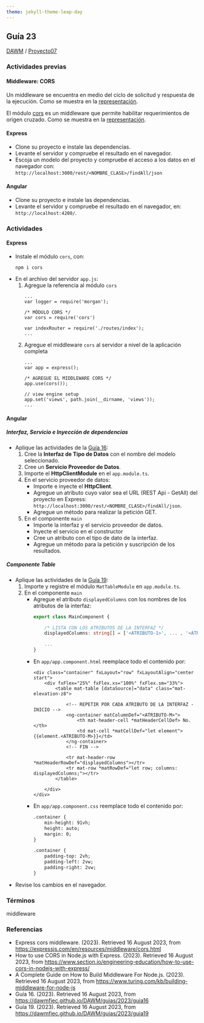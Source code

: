 ```yaml
---
theme: jekyll-theme-leap-day
---
```


## Guía 23

[DAWM](/DAWM/) / [Proyecto07](/DAWM/proyectos/2023/proyecto07)

### Actividades previas

#### Middleware: CORS

Un middleware se encuentra en medio del ciclo de solicitud y respuesta de la ejecución. Como se muestra en la [representación](https://d2mk45aasx86xg.cloudfront.net/How_Node_js_Middleware_works_e09cc37e20.webp).

El módulo [cors](https://expressjs.com/en/resources/middleware/cors.html) es un middleware que permite habilitar requerimientos de origen cruzado. Como se muestra en la [representación](https://d2mk45aasx86xg.cloudfront.net/Express_middleware_11zon_bf752a6bd4.webp).

#### Express

* Clone su proyecto e instale las dependencias.
* Levante el servidor y compruebe el resultado en el navegador.
* Escoja un modelo del proyecto y compruebe el acceso a los datos en el navegador con: `http://localhost:3000/rest/<NOMBRE_CLASE>/findAll/json`

#### Angular

* Clone su proyecto e instale las dependencias.
* Levante el servidor y compruebe el resultado en el navegador, en: `http://localhost:4200/`.


### Actividades

#### Express

* Instale el módulo `cors`, con:
	```
	npm i cors
	```
* En el archivo del servidor `app.js`:
	1. Agregue la referencia al módulo `cors`
		```text
		...
		var logger = require('morgan');

		/* MÓDULO CORS */
		var cors = require('cors')

		var indexRouter = require('./routes/index');
		...
		```
	2. Agregue el middleware `cors` al servidor a nivel de la aplicación completa
		```text
		...
		var app = express();

		/* AGREGUE EL MIDDLEWARE CORS */
		app.use(cors());

		// view engine setup
		app.set('views', path.join(__dirname, 'views'));
		...
		```

#### Angular

##### Interfaz, Servicio e Inyección de dependencias

* Aplique las actividades de la [Guía 16](/DAWM/guias/2023/guia16):
	1. Cree la **Interfaz de Tipo de Datos** con el nombre del modelo seleccionado.
	2. Cree un **Servicio Proveedor de Datos**.
	3. Importe el **HttpClientModule** en el `app.module.ts`.
	4. En el servicio proveedor de datos:
		+ Importe e inyecte el **HttpClient**. 
		+ Agregue un atributo cuyo valor sea el URL (REST Api - GetAll) del proyecto en Express: `http://localhost:3000/rest/<NOMBRE_CLASE>/findAll/json`.
		+ Agregue un método para realizar la petición GET.
	5. En el componente `main`
		+ Importe la interfaz y el servicio proveedor de datos.
		+ Inyecte el servicio en el constructor 
		+ Cree un atributo con el tipo de dato de la interfaz.
		+ Agregue un método para la petición y suscripción de los resultados.

##### Componente Table

* Aplique las actividades de la [Guía 19](/DAWM/guias/2023/guia19):
	1. Importe y registre el módulo `MatTableModule` en `app.module.ts`.
	2. En el componente `main`
		+ Agregue el atributo `displayedColumns` con los nombres de los atributos de la interfaz:
			```typescript
			export class MainComponent {

				/* LISTA CON LOS ATRIBUTOS DE LA INTERFAZ */
				displayedColumns: string[] = ['<ATRIBUTO-1>', ... , '<ATRIBUTO-N>'];

				...
			}
			```
		+ En `app/app.component.html` reemplace todo el contenido por:
			```text
			<div class="container" fxLayout="row" fxLayoutAlign="center start">
			    <div fxFlex="25%" fxFlex.xs="100%" fxFlex.sm="33%">
			        <table mat-table [dataSource]="data" class="mat-elevation-z8">

			            <!-- REPETIR POR CADA ATRIBUTO DE LA INTERFAZ - INICIO -->
			            <ng-container matColumnDef="<ATRIBUTO-M>">
			                <th mat-header-cell *matHeaderCellDef> No. </th>
			                <td mat-cell *matCellDef="let element"> {{element.<ATRIBUTO-M>}}</td>
			            </ng-container>
			            <!-- FIN -->

			            <tr mat-header-row *matHeaderRowDef="displayedColumns"></tr>
			            <tr mat-row *matRowDef="let row; columns: displayedColumns;"></tr>
			        </table>

			    </div>
			</div>
			```
		+ En `app/app.component.css` reemplace todo el contenido por: 
			```txt
			.container {
			    min-height: 91vh;
			    height: auto;
			    margin: 0;
			}

			.container {
			    padding-top: 2vh;
			    padding-left: 2vw;
			    padding-right: 2vw;
			}
			``` 
* Revise los cambios en el navegador.

### Términos

middleware

### Referencias

* Express cors middleware. (2023). Retrieved 16 August 2023, from https://expressjs.com/en/resources/middleware/cors.html
* How to use CORS in Node.js with Express. (2023). Retrieved 16 August 2023, from https://www.section.io/engineering-education/how-to-use-cors-in-nodejs-with-express/
* A Complete Guide on How to Build Middleware For Node.js. (2023). Retrieved 16 August 2023, from https://www.turing.com/kb/building-middleware-for-node-js
* Guía 16. (2023). Retrieved 16 August 2023, from https://dawmfiec.github.io/DAWM/guias/2023/guia16
* Guía 19. (2023). Retrieved 16 August 2023, from https://dawmfiec.github.io/DAWM/guias/2023/guia19